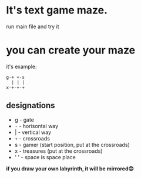 # It's text game maze.
run main file and try it


# you can create your maze
it's example:
```
g-+ +-s
  | | |
x-+-+-+
```
## designations
- g - gate
- `-` - horisontal way
- | - vertical way
- `+` - crossroads
- s - gamer (start position, put at the crossroads)
- x - treasures (put at the crossroads)
- ' ' - space is space place

**if you draw your own labyrinth, it will be mirrored😊**